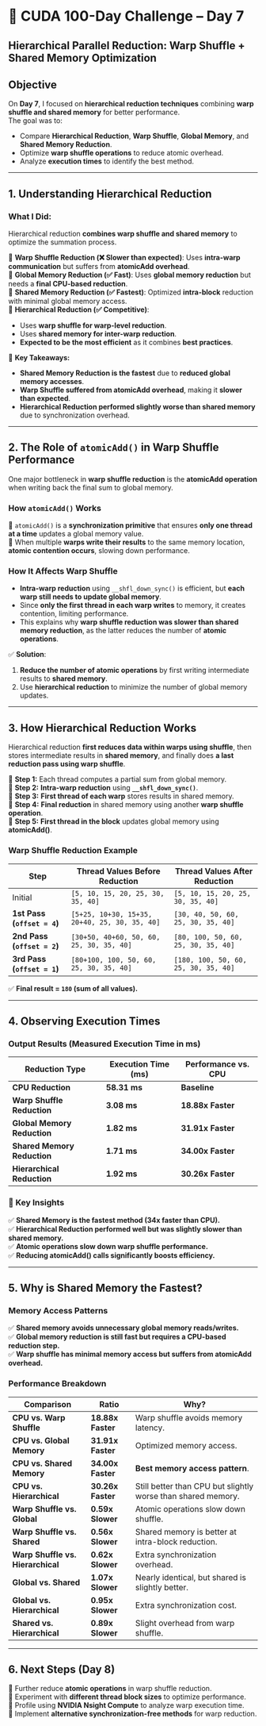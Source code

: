 # 🚀 CUDA 100-Day Challenge – Day 7  

## **Hierarchical Parallel Reduction: Warp Shuffle + Shared Memory Optimization**  

## **Objective**  
On **Day 7**, I focused on **hierarchical reduction techniques** combining **warp shuffle and shared memory** for better performance.  
The goal was to:  
- Compare **Hierarchical Reduction**, **Warp Shuffle**, **Global Memory**, and **Shared Memory Reduction**.  
- Optimize **warp shuffle operations** to reduce atomic overhead.  
- Analyze **execution times** to identify the best method.  

---

## **1. Understanding Hierarchical Reduction**  
### **What I Did:**  
Hierarchical reduction **combines warp shuffle and shared memory** to optimize the summation process.  

🔹 **Warp Shuffle Reduction (❌ Slower than expected)**: Uses **intra-warp communication** but suffers from **atomicAdd overhead**.  
🔹 **Global Memory Reduction (✅ Fast)**: Uses **global memory reduction** but needs a **final CPU-based reduction**.  
🔹 **Shared Memory Reduction (✅ Fastest)**: Optimized **intra-block** reduction with minimal global memory access.  
🔹 **Hierarchical Reduction (✅ Competitive)**:  
   - Uses **warp shuffle for warp-level reduction**.  
   - Uses **shared memory for inter-warp reduction**.  
   - **Expected to be the most efficient** as it combines **best practices**.  

📌 **Key Takeaways:**  
- **Shared Memory Reduction is the fastest** due to **reduced global memory accesses**.  
- **Warp Shuffle suffered from atomicAdd overhead**, making it **slower than expected**.  
- **Hierarchical Reduction performed slightly worse than shared memory** due to synchronization overhead.  

---

## **2. The Role of `atomicAdd()` in Warp Shuffle Performance**  
One major bottleneck in **warp shuffle reduction** is the **atomicAdd operation** when writing back the final sum to global memory.  

### **How `atomicAdd()` Works**  
🔹 `atomicAdd()` is a **synchronization primitive** that ensures **only one thread at a time** updates a global memory value.  
🔹 When multiple **warps write their results** to the same memory location, **atomic contention occurs**, slowing down performance.  

### **How It Affects Warp Shuffle**  
- **Intra-warp reduction** using `__shfl_down_sync()` is efficient, but **each warp still needs to update global memory**.  
- Since **only the first thread in each warp writes** to memory, it creates contention, limiting performance.  
- This explains why **warp shuffle reduction was slower than shared memory reduction**, as the latter reduces the number of **atomic operations**.  

✅ **Solution**:  
1. **Reduce the number of atomic operations** by first writing intermediate results to **shared memory**.  
2. Use **hierarchical reduction** to minimize the number of global memory updates.  

---

## **3. How Hierarchical Reduction Works**  
Hierarchical reduction **first reduces data within warps using shuffle**, then stores intermediate results in **shared memory**, and finally does **a last reduction pass using warp shuffle**.  

🔹 **Step 1:** Each thread computes a partial sum from global memory.  
🔹 **Step 2:** **Intra-warp reduction** using **`__shfl_down_sync()`**.  
🔹 **Step 3:** **First thread of each warp** stores results in shared memory.  
🔹 **Step 4:** **Final reduction** in shared memory using another **warp shuffle operation**.  
🔹 **Step 5:** **First thread in the block** updates global memory using **atomicAdd()**.  

### **Warp Shuffle Reduction Example**  
| **Step** | **Thread Values Before Reduction** | **Thread Values After Reduction** |
|----------|---------------------------------|----------------------------------|
| Initial  | `[5, 10, 15, 20, 25, 30, 35, 40]` | `[5, 10, 15, 20, 25, 30, 35, 40]` |
| **1st Pass (`offset = 4`)** | `[5+25, 10+30, 15+35, 20+40, 25, 30, 35, 40]` | `[30, 40, 50, 60, 25, 30, 35, 40]` |
| **2nd Pass (`offset = 2`)** | `[30+50, 40+60, 50, 60, 25, 30, 35, 40]` | `[80, 100, 50, 60, 25, 30, 35, 40]` |
| **3rd Pass (`offset = 1`)** | `[80+100, 100, 50, 60, 25, 30, 35, 40]` | `[180, 100, 50, 60, 25, 30, 35, 40]` |

✅ **Final result = `180` (sum of all values).**  

---

## **4. Observing Execution Times**  
### **Output Results (Measured Execution Time in ms)**
| Reduction Type | Execution Time (ms) | Performance vs. CPU |
|---------------|----------------|------------------|
| **CPU Reduction** | **58.31 ms** | **Baseline** |
| **Warp Shuffle Reduction** | **3.08 ms** | **18.88x Faster** |
| **Global Memory Reduction** | **1.82 ms** | **31.91x Faster** |
| **Shared Memory Reduction** | **1.71 ms** | **34.00x Faster** |
| **Hierarchical Reduction** | **1.92 ms** | **30.26x Faster** |

### **🚀 Key Insights**
✅ **Shared Memory is the fastest method (34x faster than CPU).**  
✅ **Hierarchical Reduction performed well but was slightly slower than shared memory.**  
✅ **Atomic operations slow down warp shuffle performance.**  
✅ **Reducing atomicAdd() calls significantly boosts efficiency.**  

---

## **5. Why is Shared Memory the Fastest?**  
### **Memory Access Patterns**
✅ **Shared memory avoids unnecessary global memory reads/writes.**  
✅ **Global memory reduction is still fast but requires a CPU-based reduction step.**  
✅ **Warp shuffle has minimal memory access but suffers from atomicAdd overhead.**  

### **Performance Breakdown**
| **Comparison** | **Ratio** | **Why?** |
|--------------|-----------|-----------|
| **CPU vs. Warp Shuffle** | **18.88x Faster** | Warp shuffle avoids memory latency. |
| **CPU vs. Global Memory** | **31.91x Faster** | Optimized memory access. |
| **CPU vs. Shared Memory** | **34.00x Faster** | **Best memory access pattern**. |
| **CPU vs. Hierarchical** | **30.26x Faster** | Still better than CPU but slightly worse than shared memory. |
| **Warp Shuffle vs. Global** | **0.59x Slower** | Atomic operations slow down shuffle. |
| **Warp Shuffle vs. Shared** | **0.56x Slower** | Shared memory is better at intra-block reduction. |
| **Warp Shuffle vs. Hierarchical** | **0.62x Slower** | Extra synchronization overhead. |
| **Global vs. Shared** | **1.07x Slower** | Nearly identical, but shared is slightly better. |
| **Global vs. Hierarchical** | **0.95x Slower** | Extra synchronization cost. |
| **Shared vs. Hierarchical** | **0.89x Slower** | Slight overhead from warp shuffle. |

---

## **6. Next Steps (Day 8)**  
🔹 Further reduce **atomic operations** in warp shuffle reduction.  
🔹 Experiment with **different thread block sizes** to optimize performance.  
🔹 Profile using **NVIDIA Nsight Compute** to analyze warp execution time.  
🔹 Implement **alternative synchronization-free methods** for warp reduction.  
